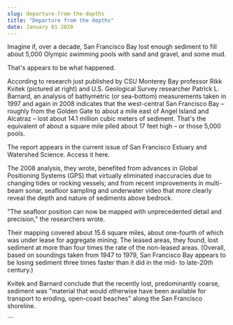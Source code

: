 ```yaml
---
slug: departure-from-the-depths
title: "Departure from the depths"
date: January 01 2020
---
```


 
<p>
  Imagine if, over a decade, San Francisco Bay lost enough sediment to fill
  about 5,000 Olympic swimming pools with sand and gravel, and some mud.
</p>
<p>That's appears to be what happened.</p>
<p>
  According to research just published by CSU Monterey Bay professor Rikk Kvitek
  (pictured at right) and U.S. Geological Survey researcher Patrick L. Barnard,
  an analysis of bathymetric (or sea-bottom) measurements taken in 1997 and
  again in 2008 indicates that the west-central San Francisco Bay – roughly from
  the Golden Gate to about a mile east of Angel Island and Alcatraz – lost about
  14.1 million cubic meters of sediment. That's the equivalent of about a square
  mile piled about 17 feet high – or those 5,000 pools.
</p>
<p>
  The report appears in the current issue of San Francisco Estuary and Watershed
  Science. Access it here.
</p>
<p>
  The 2008 analysis, they wrote, benefited from advances in Global Positioning
  Systems (GPS) that virtually eliminated inaccuracies due to changing tides or
  rocking vessels; and from recent improvements in multi-beam sonar, seafloor
  sampling and underwater video that more clearly reveal the depth and nature of
  sediments above bedrock.
</p>
<p>
  "The seafloor position can now be mapped with unprecedented detail and
  precision," the researchers wrote.
</p>
<p>
  Their mapping covered about 15.6 square miles, about one-fourth of which was
  under lease for aggregate mining. The leased areas, they found, lost sediment
  at more than four times the rate of the non-leased areas. (Overall, based on
  soundings taken from 1947 to 1979, San Francisco Bay appears to be losing
  sediment three times faster than it did in the mid- to late-20th century.)
</p>
<p>
  Kvitek and Barnard conclude that the recently lost, predominantly coarse,
  sediment was "material that would otherwise have been available for transport
  to eroding, open-coast beaches" along the San Francisco shoreline.
</p>
```
